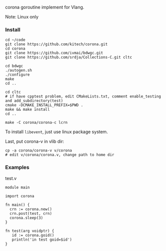 
corona goroutine implement for Vlang.

Note: Linux only

### Install

```
cd ~/code
git clone https://github.com/kitech/corona.git
cd corona
git clone https://github.com/ivmai/bdwgc.git
git clone https://github.com/srdja/Collections-C.git cltc

cd bdwgc
./autogen.sh
./configure
make
cd ..

cd cltc
# if have cpptest problem, edit CMakeLists.txt, comment enable_testing and add_subdirectory(test) 
cmake -DCMAKE_INSTALL_PREFIX=$PWD .
make && make install
cd ..

make -C corona/corona-c lcrn

```

To install `libevent`, just use linux package system.

Last, put corona-v in vlib dir:

```
cp -a corona/corona-v v/corona
# edit v/corona/corona.v, change path to home dir
```

### Examples

test.v
```
module main

import corona

fn main() {
  crn := corona.new()
  crn.post(test, crn)
  corona.sleep(3)
}

fn test(arg voidptr) {
   id := corona.goid()
   println('in test goid=$id')
}

```
